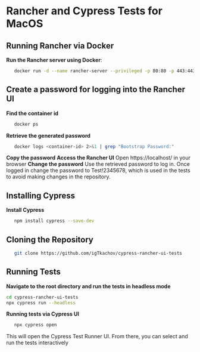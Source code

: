 # Rancher and Cypress Tests for MacOS

## Running Rancher via Docker

**Run the Rancher server using Docker**:
```bash
   docker run -d --name rancher-server --privileged -p 80:80 -p 443:443 rancher/rancher:latest
```

## Create a password for logging into the Rancher UI

**Find the container id**
```bash
   docker ps
```
**Retrieve the generated password**
```bash
   docker logs <container-id> 2>&1 | grep "Bootstrap Password:"
```
**Copy the password**
**Access the Rancher UI**
Open https://localhost/ in your browser
**Change the password**
Use the retrieved password to log in. Once logged in change the password to Test!2345678, which is used in the tests to avoid making changes in the repository.

## Installing Cypress

**Install Cypress**
```bash
   npm install cypress --save-dev
```

## Cloning the Repository
```bash
   git clone https://github.com/igTkachov/cypress-rancher-ui-tests
```

## Running Tests

**Navigate to the root directory and run the tests in headless mode**
```bash
cd cypress-rancher-ui-tests
npx cypress run --headless
```
**Running tests via Cypress UI**
```bash
   npx cypress open
```
This will open the Cypress Test Runner UI. From there, you can select and run the tests interactively
